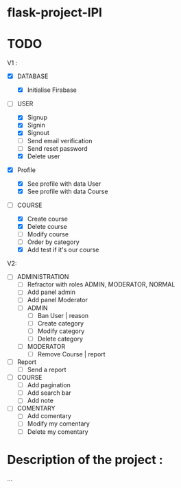 # flask-project-IPI

# TODO

V1 :

- [x] DATABASE
  - [x] Initialise Firabase
- [ ] USER
  - [x] Signup
  - [x] Signin
  - [x] Signout
  - [ ] Send email verification
  - [ ] Send reset password
  - [x] Delete user
- [x] Profile

  - [x] See profile with data User
  - [x] See profile with data Course

- [ ] COURSE
  - [x] Create course
  - [x] Delete course
  - [ ] Modify course
  - [ ] Order by category
  - [x] Add test if it's our course

V2:

- [ ] ADMINISTRATION
  - [ ] Refractor with roles ADMIN, MODERATOR, NORMAL
  - [ ] Add panel admin
  - [ ] Add panel Moderator
  - [ ] ADMIN
    - [ ] Ban User | reason
    - [ ] Create category
    - [ ] Modify category
    - [ ] Delete category
  - [ ] MODERATOR
    - [ ] Remove Course | report
- [ ] Report
  - [ ] Send a report
- [ ] COURSE
  - [ ] Add pagination
  - [ ] Add search bar
  - [ ] Add note
- [ ] COMENTARY
  - [ ] Add comentary
  - [ ] Modify my comentary
  - [ ] Delete my comentary

# Description of the project :

...
